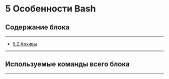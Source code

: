 # 5  Особенности Bash

## Содержание блока

---

- [5.2 Архивы](/5%20%20Особенности%20Bash/5.2%20Архивы.md)

---

## Используемые команды всего блока

---